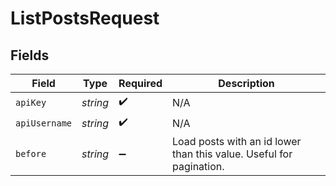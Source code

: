 # ListPostsRequest


## Fields

| Field                                                               | Type                                                                | Required                                                            | Description                                                         |
| ------------------------------------------------------------------- | ------------------------------------------------------------------- | ------------------------------------------------------------------- | ------------------------------------------------------------------- |
| `apiKey`                                                            | *string*                                                            | :heavy_check_mark:                                                  | N/A                                                                 |
| `apiUsername`                                                       | *string*                                                            | :heavy_check_mark:                                                  | N/A                                                                 |
| `before`                                                            | *string*                                                            | :heavy_minus_sign:                                                  | Load posts with an id lower than this value. Useful for pagination. |